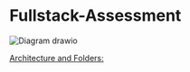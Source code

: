 # Fullstack-Assessment

![Diagram drawio](https://github.com/Arthur-All/Fullstack-Assessment/assets/82613934/67c1a11f-5a3d-433f-8ebc-db33cb4ac6b3)

[Architecture and Folders: ](https://github.com/Arthur-All/Fullstack-Assessment/issues/2)
